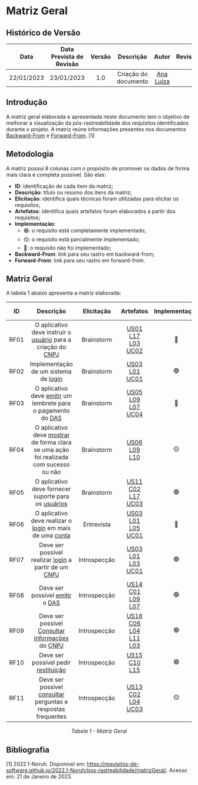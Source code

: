 # Matriz Geral
## <a>Histórico de Versão</a>
|    Data    | Data Prevista de Revisão | Versão | Descrição | Autor  | Revisor |
| :--------: | :----------------------: | :----: | :-------: | :----: | :-----: |
| 22/01/2023 | 23/01/2023 | 1.0 | Criação do documento | [Ana Luiza](https://github.com/AnHoff) |  |

## <a>Introdução</a>
A matriz geral elaborada e apresentada neste documento tem o objetivo de melhorar a visualização da pós-rastreabilidade dos requisitos identificados durante o projeto. A matriz reúne informações presentes nos documentos [Backward-From](./BackwardFrom.md) e [Forward-From](./ForwardFrom.md). [1]

## <a>Metodologia</a>
A matriz possui 8 colunas com o propósito de promover os dados de forma mais clara e completa possível. São elas:

* **ID**: identificação de cada item da matriz;
* **Descrição**: título ou resumo dos itens da matriz;
* **Elicitação**: identifica quais técnicas foram utilizadas para elicitar os requisitos;
* **Artefatos**: identifica quais artefatos foram elaborados a partir dos requisitos;
* **Implementação**:
    * 🟢: o requisito está completamente implementado;
    * 🟡: o requisito está parcialmente implementado;
    * 🔴: o requisito não foi implementado;
* **Backward-From**: link para seu rastro em backward-from;
* **Forward-From**: link para seu rastro em forward-from.

## <a>Matriz Geral</a>
A tabela 1 abaixo apresenta a matriz elaborada:

<center>

  
|  ID   | Descrição | Elicitação | Artefatos | Implementação  | Forward-from |
| :---: | :-------: | :--------: | :-------: | :------------: | :----------: |
| RF01  | O aplicativo deve instruir o [usuário](../../Modelagem/Lexicos/#l17-usuario) para a criação do [CNPJ](../../Modelagem/Lexicos/#l03-cnpj) | Brainstorm | [US01](../../Modelagem/UserCases/#11-cadastro)<br>[L17](../../Modelagem/Lexicos/#l17-usuario)<br>[L03](../../Modelagem/Lexicos/#l03-cnpj)<br>[UC02](../../Modelagem/CasosdeUso/#uc02-cadastro) | 🔴  | [BS01](../ForwardFrom/#bs01)|
| RF02  | Implementação de um sistema de [login](../../Modelagem/Lexicos/#l01-acessar) | Brainstorm | [US03](../../Modelagem/UserCases/#21-login)<br>[L01](../../Modelagem/Lexicos/#l01-acessar)<br> [UC01](../../Modelagem/CasosdeUso/#uc01-fazer-login) | 🟢  | [BS02](../ForwardFrom/#bs02)|
| RF03  | O aplicativo deve [emitir](../../Modelagem/Lexicos/#l09-emitir) um lembrete para o pagamento do [DAS](../../Modelagem/Lexicos/#l07-das) | Brainstorm | [US05](../../Modelagem/UserCases/#31-lembrete)<br>[L09](../../Modelagem/Lexicos/#l09-emitir)<br> [L07](../../Modelagem/Lexicos/#l07-das)<br> [UC04](../../Modelagem/CasosdeUso/#uc04-lembrete) | 🔴  | [BS03](../ForwardFrom/#bs03)|
| RF04  | O aplicativo deve [mostrar](../../Modelagem/Lexicos/#l10-exibir) de forma clara se uma ação foi realizada com sucesso ou não | Brainstorm | [US06](../../Modelagem/UserCases/#32-aviso)<br>[L09](../../Modelagem/Lexicos/#l09-emitir)<br> [L10](../../Modelagem/Lexicos/#l10-exibir) | 🟡  | [BS06](../ForwardFrom/#bs06)|
| RF05  | O aplicativo deve fornecer suporte para os [usuários](../../Modelagem/Lexicos/#l17-usuario) | Brainstorm | [US11](../../Modelagem/UserCases/#41-chat)<br>[C02](../../Modelagem/Cenarios/#cenarios_1)<br> [L17](../../Modelagem/Lexicos/#l17-usuario)<br> [UC03](../../Modelagem/CasosdeUso/#uc03-acesso-a-suporte) | 🟢  | [BS07](../ForwardFrom/#bs07)|
| RF06  | O aplicativo deve realizar o [login](../../Modelagem/Lexicos/#l01-acessar) em mais de uma [conta](../../Modelagem/Lexicos/#l05-conta) | Entrevista | [US03](../../Modelagem/UserCases/#21-login)<br>[L01](../../Modelagem/Lexicos/#l01-acessar)<br> [L05](../../Modelagem/Lexicos/#l05-conta)<br> [UC01](../../Modelagem/CasosdeUso/#uc01-fazer-login) | 🔴  | [ENT05](../ForwardFrom/#ent05)|
| RF07  | Deve ser possível realizar [login](../../Modelagem/Lexicos/#l01-acessar) a partir de um [CNPJ](../../Modelagem/Lexicos/#l03-cnpj) | Introspecção | [US03](../../Modelagem/UserCases/#21-login)<br>[L01](../../Modelagem/Lexicos/#l01-acessar)<br> [L03](../../Modelagem/Lexicos/#l03-cnpj)<br> [UC01](../../Modelagem/CasosdeUso/#uc01-fazer-login) | 🟢  | [IS01](../ForwardFrom/#is01)|
| RF08  | Deve ser possível [emitir](../../Modelagem/Lexicos/#l09-emitir) o [DAS](../../Modelagem/Lexicos/#l07-das) | Introspecção | [US14](../../Modelagem/UserCases/#51-emitir-boletos)<br>[C01](../../Modelagem/Cenarios/#cenarios_1)<br> [L09](../../Modelagem/Lexicos/#l09-emitir)<br> [L07](../../Modelagem/Lexicos/#l07-das) | 🟢  | [IS02](../ForwardFrom/#is02)|
| RF09  | Deve ser possível [Consultar](../../Modelagem/Lexicos/#l04-consultar) [informações](../../Modelagem/Lexicos/#l11-informacao) do [CNPJ](../../Modelagem/Lexicos/#l03-cnpj) | Introspecção | [US16](../../Modelagem/UserCases/#53-informacoes-cnpj)<br>[C06](../../Modelagem/Cenarios/#cenarios_1)<br> [L04](../../Modelagem/Lexicos/#l04-consultar)<br>[L11](../../Modelagem/Lexicos/#l11-informacao)<br>[L03](../../Modelagem/Lexicos/#l03-cnpj) | 🟢  | [IS03](../ForwardFrom/#is03)|
| RF10  | Deve ser possível pedir [restituição](../../Modelagem/Lexicos/#l15-restituir) | Introspecção | [US15](../../Modelagem/UserCases/#52-solicitar-restituicao)<br>[C10](../../Modelagem/Cenarios/#cenarios_1)<br> [L15](../../Modelagem/Lexicos/#l15-restituir) | 🟢  | [IS04](../ForwardFrom/#is04)|
| RF11  | Deve ser possível [consultar](../../Modelagem/Lexicos/#l04-consultar) perguntas e respostas frequentes | Introspecção | [US13](../../Modelagem/UserCases/#43-faq)<br>[C02](../../Modelagem/Cenarios/#cenarios_1)<br> [L04](../../Modelagem/Lexicos/#l04-consultar)<br> [UC03](../../Modelagem/CasosdeUso/#uc03-acesso-a-suporte) | 🟡  | [IS05](../ForwardFrom/#is05)|

*Tabela 1 - Matriz Geral*

</center>

## <a>Bibliografia</a>
[1] 2022.1-Noruh. Disponível em: https://requisitos-de-software.github.io/2022.1-Noruh/pos-rastreabilidade/matrizGeral/. Acesso em: 21 de Janeiro de 2023.
